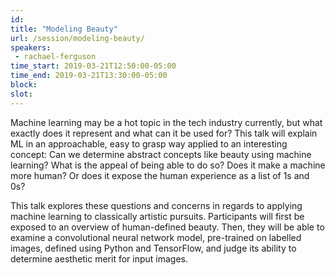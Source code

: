 ```yaml
---
id: 
title: "Modeling Beauty"
url: /session/modeling-beauty/
speakers:
 - rachael-ferguson
time_start: 2019-03-21T12:50:00-05:00
time_end: 2019-03-21T13:30:00-05:00
block: 
slot: 
---
```


Machine learning may be a hot topic in the tech industry currently, but what exactly does it represent and what can it be used for? This talk will explain ML in an approachable, easy to grasp way applied to an interesting concept: Can we determine abstract concepts like beauty using machine learning? What is the appeal of being able to do so? Does it make a machine more human? Or does it expose the human experience as a list of 1s and 0s?

This talk explores these questions and concerns in regards to applying machine learning to classically artistic pursuits. Participants will first be exposed to an overview of human-defined beauty. Then, they will be able to examine a convolutional neural network model, pre-trained on labelled images, defined using Python and TensorFlow, and judge its ability to determine aesthetic merit for input images.

&nbsp;